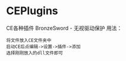 # CEPlugins
CE各种插件
BronzeSword - 无视驱动保护
用法：

    将文件放入CE文件夹中
    启动CE后点编辑->设置->插件->添加
    选择刚刚放入的dll文件即可
